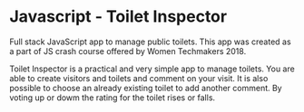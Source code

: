 # Javascript - Toilet Inspector 

Full stack JavaScript app to manage public toilets. This app was created as a part of JS crash course offered by Women Techmakers 2018.

Toilet Inspector is a practical and very simple app to manage toilets. You are able to create visitors and toilets and comment on your visit. It is also possible to choose an already existing toilet to add another comment. By voting up or dowm the rating for the toilet rises or falls. 

